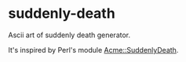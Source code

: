 # suddenly-death

Ascii art of suddenly death generator.

It's inspired by Perl's module [Acme::SuddenlyDeath](https://github.com/papix/Acme-SuddenlyDeath).


